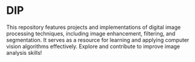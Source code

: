 # DIP
This repository features projects and implementations of digital image processing techniques, including image enhancement, filtering, and segmentation. It serves as a resource for learning and applying computer vision algorithms effectively. Explore and contribute to improve image analysis skills!
